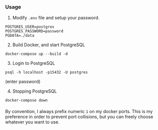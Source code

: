 ### Usage
1. Modify `.env` file and setup your password.
```
POSTGRES_USER=postgres
POSTGRES_PASSWORD=password
PGDATA=./data
```

2. Build Docker, and start PostgreSQL
```
docker-compose up --build -d
```

3. Login to PostgreSQL
```
psql -h localhost -p15432 -U postgres
```
(enter password)

4. Stopping PostgreSQL
```
docker-compose down
```

####
By convention, I always prefix numeric `1` on my docker ports. This is my preference in order to prevent port collisions, 
but you can freely choose whatever you want to use.
